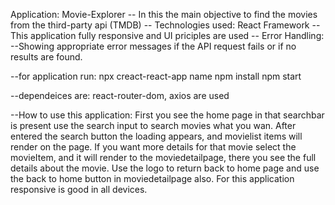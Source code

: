 Application: Movie-Explorer
-- In this the main objective to find the movies from the third-party api (TMDB)
-- Technologies used: React Framework
-- This application fully responsive and UI priciples are used
-- Error Handling:
--Showing appropriate error messages if the API request fails or if no results are found. 

--for application run:
npx creact-react-app name
npm install
npm start

--dependeices are:
react-router-dom, axios are used 

--How to use this application:
First you see the home page in that searchbar is present use the search input to search movies what you wan.
After entered the search button the loading appears, and movielist items will render on the page.
If you want more details for that movie select the movieItem, and it will render to the moviedetailpage, there you see the full details about the movie.
Use the logo to return back to home page and use the back to home button in moviedetailpage also.
For this application responsive is good in all devices.